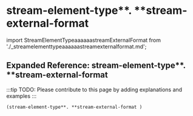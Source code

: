 # stream-element-type**. **stream-external-format

import StreamElementTypeaaaaaastreamExternalFormat from './_streamelementtypeaaaaaastreamexternalformat.md';

<StreamElementTypeaaaaaastreamExternalFormat />

## Expanded Reference: stream-element-type**. **stream-external-format

:::tip
TODO: Please contribute to this page by adding explanations and examples
:::

```lisp
(stream-element-type**. **stream-external-format )
```
